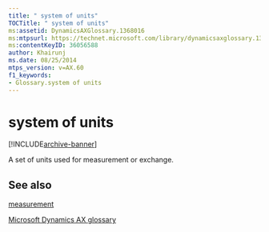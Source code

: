 ```yaml
---
title: " system of units"
TOCTitle: " system of units"
ms:assetid: DynamicsAXGlossary.1368016
ms:mtpsurl: https://technet.microsoft.com/library/dynamicsaxglossary.1368016(v=AX.60)
ms:contentKeyID: 36056588
author: Khairunj
ms.date: 08/25/2014
mtps_version: v=AX.60
f1_keywords:
- Glossary.system of units
---
```


# system of units


[!INCLUDE[archive-banner](includes/archive-banner.md)]

A set of units used for measurement or exchange.

## See also

[measurement](measurement.md)

[Microsoft Dynamics AX glossary](glossary/microsoft-dynamics-ax-glossary.md)

  


